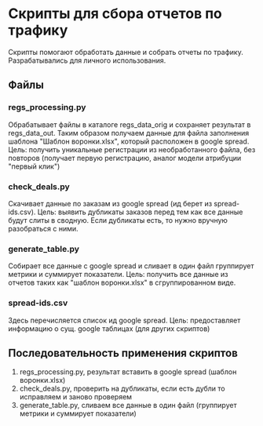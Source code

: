 # Скрипты для сбора отчетов по трафику
Скрипты помогают обработать данные и собрать отчеты по трафику. Разрабатывались для личного использования.

## Файлы
### regs_processing.py
Обрабатывает файлы в каталоге regs_data_orig и сохраняет результат в regs_data_out. Таким образом получаем данные для файла заполнения шаблона "Шаблон воронки.xlsx", который расположен в google spread.
Цель: получить уникальные регистрации из необработанного файла, без повторов (получает первую регистрацию, аналог модели атрибуции "первый клик")

### check_deals.py
Скачивает данные по заказам из google spread (ид берет из spread-ids.csv). 
Цель: выявить дубликаты заказов перед тем как все данные будут слиты в сводную. Если дубликаты есть, то нужно вручную разобраться с ними.

### generate_table.py
Собирает все данные с google spread и сливает в один файл группирует метрики и суммирует показатели.
Цель: получить все данные из отчетов таких как "шаблон воронки.xlsx" в сгруппированном виде.

### spread-ids.csv
Здесь перечисляется список ид google spread.
Цель: предоставляет информацию о сущ. google таблицах (для других скриптов)

## Последовательность применения скриптов
1. regs_processing.py, результат вставить в google spread (шаблон воронки.xlsx)
2. check_deals.py, проверить на дубликаты, если есть дубли то исправляем и заново проверяем
3. generate_table.py, сливаем все данные в один файл (группирует метрики и суммирует показатели)